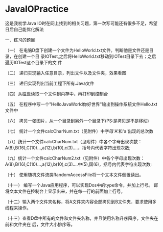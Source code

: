 # JavaIOPractice
这是我初学Java IO时在网上找到的相关习题，第一次写可能还有很多不足，希望日后自己能优化解法

一．练习的题目

（一） 在电脑D盘下创建一个文件为HelloWorld.txt文件，判断他是文件还是目录，在创建一个目
录IOTest,之后将HelloWorld.txt移动到IOTest目录下去；之后遍历IOTest这个目录下的文
件

（二） 递归实现输入任意目录，列出文件以及文件夹，效果看图

（三） 递归实现列出当前工程下所有.Java文件

（四）从磁盘读取一个文件到内存中，再打印到控制台

（五） 在程序中写一个"HelloJavaWorld你好世界"输出到操作系统文件Hello.txt文件中

（六） 拷贝一张图片，从一个目录到另外一个目录下(PS:是拷贝是不是移动)

（七） 统计一个文件calcCharNum.txt（见附件）中字母'A'和'a'出现的总次数

（八）统计一个文件calcCharNum.txt（见附件）中各个字母出现次数：
A(8),B(16),C(10)...,a(12),b(10),c(3)....，括号内代表字符出现次数;

（九）统计一个文件calcCharNum2.txt（见附件）中各个字母出现次数：
A(8),B(16),C(10)...,a(12),b(10),c(3)....中(5),国(6)，括号内代表字符出现次数;

（十） 使用随机文件流类RandomAccessFile将一个文本文件倒置读出。

（十一） 编写一个Java应用程序，可以实现Dos中的type命令，并加上行号。
即将文本文件在控制台上显示出来，并在每一行的前面加上行号。

（十二）输入两个文件夹名称，将A文件夹内容全部拷贝到B文件夹，要求使用多线程来操作。

（十三）查看D盘中所有的文件和文件夹名称，并且使用名称升序降序，文件夹在前和文件夹在
后，文件大小排序等。 
